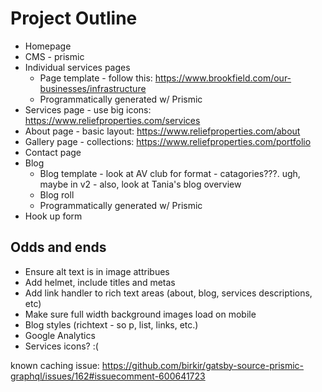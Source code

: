 # Project Outline
* Homepage
* CMS - prismic
* Individual services pages
  * Page template - follow this: https://www.brookfield.com/our-businesses/infrastructure
  * Programmatically generated w/ Prismic
* Services page - use big icons: https://www.reliefproperties.com/services
* About page - basic layout: https://www.reliefproperties.com/about
* Gallery page - collections: https://www.reliefproperties.com/portfolio 
* Contact page
* Blog
  * Blog template - look at AV club for format - catagories???. ugh, maybe in v2 - also, look at Tania's blog overview
  * Blog roll
  * Programmatically generated w/ Prismic
* Hook up form

## Odds and ends
* Ensure alt text is in image attribues
* Add helmet, include titles and metas
* Add link handler to rich text areas (about, blog, services descriptions, etc)
* Make sure full width background images load on mobile
* Blog styles (richtext - so p, list, links, etc.)
* Google Analytics
* Services icons? :(


known caching issue: https://github.com/birkir/gatsby-source-prismic-graphql/issues/162#issuecomment-600641723